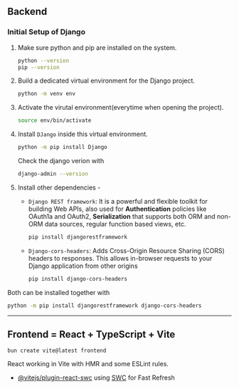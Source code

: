 ## Backend

### Initial Setup of Django

1. Make sure python and pip are installed on the system.
    ```sh
    python --version
    pip --version
    ```

2. Build a dedicated virtual environment for the Django project.
   ```sh
   python -m venv env
   ```

3. Activate the virutal environment(everytime when opening the project).
    ```sh
    source env/bin/activate
    ```

4. Install `DJango` inside this virtual environment.
   ```sh
   python -m pip install Django
   ```
   Check the django verion with
   ```sh
   django-admin --version
   ```

5. Install other dependencies - 
   - `Django REST framework`: It is a powerful and flexible toolkit for building Web APIs, also used for **Authentication** policies like OAuth1a and OAuth2, **Serialization** that supports both ORM and non-ORM data sources, regular function based views, etc.
        ```sh
        pip install djangorestframework
        ``` 
   - `Django-cors-headers`: Adds Cross-Origin Resource Sharing (CORS) headers to responses. This allows in-browser requests to your Django application from other origins
        ```sh
        pip install django-cors-headers
        ``` 
Both can be installed together with
```sh
python -m pip install djangorestframework django-cors-headers
```

<hr>

## Frontend = React + TypeScript + Vite

```
bun create vite@latest frontend
```

React working in Vite with HMR and some ESLint rules.
- [@vitejs/plugin-react-swc](https://github.com/vitejs/vite-plugin-react-swc) using [SWC](https://swc.rs/) for Fast Refresh
